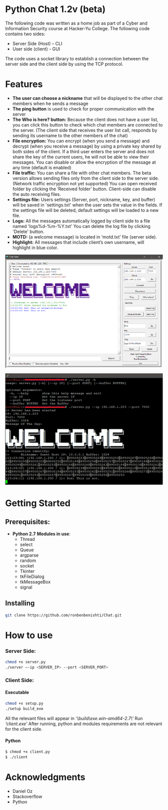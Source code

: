 # Python Chat 1.2v (beta)

The following code was written as a home job as part of a Cyber and Information Security course at Hacker-Yu College.
The following code contains two sides:
* Server Side (Host) – CLI
*	User side (client) - GUI

The code uses a socket library to establish a connection between the server side and the client side by using the TCP protocol.
# Features
* **The user can choose a nickname** that will be displayed to the other chat members when he sends a message
* **The ping button** is used to check for proper communication with the server
* **The Who is here? button:** Because the client does not have a user list, you can click this button to check which chat 
members are connected to the server. (The client side that receives the user list call, responds by sending its username to the other members of the chat)
* **File encryption:** You can encrypt (when you send a message) and decrypt (when you receive a message) by using a private key shared by both sides of the client.
If a third user enters the server and does not share the key of the current users, he will not be able to view their messages.
You can disable or allow the encryption of the message at any time (default is enabled)
* **File traffic:** You can share a file with other chat members. The beta version allows sending files only from the client side to the server side. (Network traffic encryption not yet supported)
You can open received folder by clicking the ‘Received folder’ button.
Client-side can disable the auto receiving files.
* **Settings file:** Users settings (Server, port, nickname, key, and buffer) will be saved in 'settings.txt' when the user sets the value in the fields.
If the settings file will be deleted, default settings will be loaded to a new file.
* **Logs:** All the messages automatically logged by client side to a file named 'logs\%d-%m-%Y.txt'
You can delete the log file by clicking 'Delete' button.
* **MOTD:** (a welcome message) is located in ‘motd.txt’ file (server side).
* **Highlight:** All messages that include client’s own username, will highlight in blue color.

![Image of Yaktocat](https://raw.githubusercontent.com/ronbenbenishti/Chat/master/screenshots/pic-client.png)

![Image of Yaktocat](https://raw.githubusercontent.com/ronbenbenishti/Chat/master/screenshots/pic-server.png)

# Getting Started
## Prerequisites:
* **Python 2.7**
**Modules in use**:
  * Thread
  * select
  * Queue
  * argparse
  * random
  * socket
  * Tkinter
  * tkFileDialog
  * tkMessageBox
  * signal

## Installing
```sh
git clone https://github.com/ronbenbenishti/Chat.git
```

# How to use
### Server Side:

```sh
chmod +x server.py
./server –-ip <SERVER_IP> --port <SERVER_PORT>
```

### Client Side:
#### Executable

```sh
chmod +x setup.py
./setup build_exe
```
All the relevant files will appear in _‘\build\exe.win-amd64-2.7\’_
Run _‘client.exe’_
After running, python and modules requirements are not relevant for the client side.

#### Python
```sh
$ chmod +x client.py
$ ./client
```
# Acknowledgments
* Daniel Oz
* Stackoverflow
* Python
